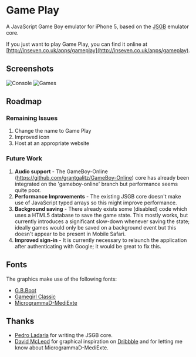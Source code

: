 # Game Play

A JavaScript Game Boy emulator for iPhone 5, based on the [JSGB](http://www.codebase.es/jsgb/) emulator core.

If you just want to play Game Play, you can find it online at [http://inseven.co.uk/apps/gameplay](http://inseven.co.uk/apps/gameplay).

## Screenshots

![Console](http://inseven.co.uk/images/gameplay/console.png)
![Games](http://inseven.co.uk/images/gameplay/games.png)

## Roadmap

### Remaining Issues

1. Change the name to Game Play
2. Improved icon
3. Host at an appropriate website

### Future Work

1. **Audio support** - The GameBoy-Online (https://github.com/grantgalitz/GameBoy-Online) core has already been integrated on the 'gameboy-online' branch but performance seems quite poor.
2. **Performance Improvements** - The existing JSGB core doesn't make use of JavaScript typed arrays so this might improve performance.
3. **Background saving** - There already exists some (disabled) code which uses a HTML5 database to save the game state.  This mostly works, but currently introduces a significant slow-down whenever saving the state; ideally games would only be saved on a background event but this doesn't appear to be present in Mobile Safari.
4. **Improved sign-in** - It is currently necessary to relaunch the application after authenticating with Google; it would be great to fix this.

## Fonts

The graphics make use of the following fonts:

- [G.B.Boot](http://www.dafont.com/gb-boot.font)
- [Gamegirl Classic](http://www.fontspace.com/freaky-fonts/gamegirl-classic)
- [MicrogrammaD-MediExte](http://www.fontslog.com/microgrammad-mediexte-otf-23838.htm)

## Thanks

- [Pedro Ladaria](http://www.codebase.es/) for writing the JSGB core.
- [David McLeod](http://twitter.com/Mucx) for graphical inspiration on [Dribbble](http://dribbble.com/mucx) and for letting me know about MicrogrammaD-MediExte.

